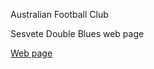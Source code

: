 Australian Football Club

Sesvete Double Blues web page

[Web page](https://avulic.github.io/SesveteDoubleBlues/)
